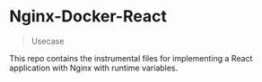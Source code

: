 # Nginx-Docker-React

> Usecase

This repo contains the instrumental files for implementing a React application with Nginx with runtime variables.

